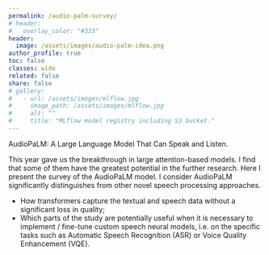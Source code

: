 ```yaml
---
permalink: /audio-palm-survey/
# header:
#   overlay_color: "#333"
header:
  image: /assets/images/audio-palm-idea.png
author_profile: true
toc: false
classes: wide
related: false
share: false
# gallery:
#   - url: /assets/images/mlflow.jpg
#     image_path: /assets/images/mlflow.jpg
#     alt: ""
#     title: "MLflow model registry including S3 bucket."
---
```


AudioPaLM: A Large Language Model That Can Speak and Listen.

This year gave us the breakthrough in large attention-based models. I find that some of them have the greatest potential in the further research. Here I present the survey of the AudioPaLM model. I consider AudioPaLM significantly distinguishes from other novel speech processing approaches. 

* How transformers capture the textual and speech data without a significant loss in quality;
* Which parts of the study are potentially useful when it is necessary to implement / fine-tune custom speech neural models, i.e. on the specific tasks such as Automatic Speech Recognition (ASR) or Voice Quality Enhancement (VQE).

<br>



